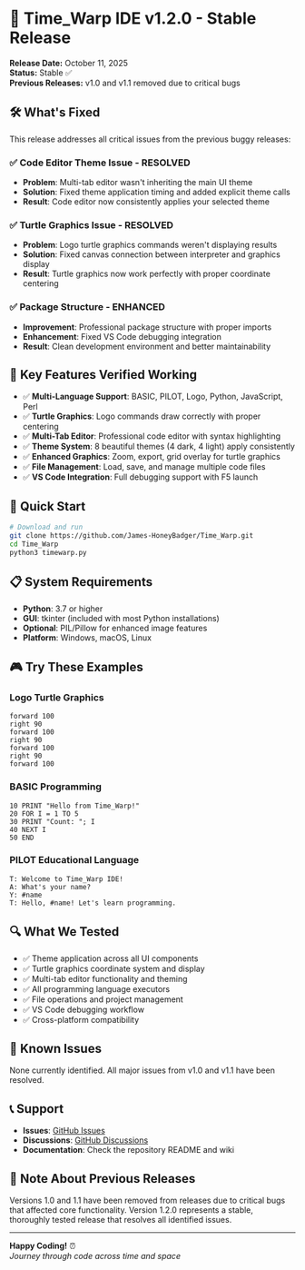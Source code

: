 # 🚀 Time_Warp IDE v1.2.0 - Stable Release

**Release Date:** October 11, 2025  
**Status:** Stable ✅  
**Previous Releases:** v1.0 and v1.1 removed due to critical bugs

## 🛠️ What's Fixed

This release addresses all critical issues from the previous buggy releases:

### ✅ Code Editor Theme Issue - RESOLVED
- **Problem**: Multi-tab editor wasn't inheriting the main UI theme
- **Solution**: Fixed theme application timing and added explicit theme calls
- **Result**: Code editor now consistently applies your selected theme

### ✅ Turtle Graphics Issue - RESOLVED  
- **Problem**: Logo turtle graphics commands weren't displaying results
- **Solution**: Fixed canvas connection between interpreter and graphics display
- **Result**: Turtle graphics now work perfectly with proper coordinate centering

### ✅ Package Structure - ENHANCED
- **Improvement**: Professional package structure with proper imports
- **Enhancement**: Fixed VS Code debugging integration
- **Result**: Clean development environment and better maintainability

## 🎯 Key Features Verified Working

- ✅ **Multi-Language Support**: BASIC, PILOT, Logo, Python, JavaScript, Perl
- ✅ **Turtle Graphics**: Logo commands draw correctly with proper centering
- ✅ **Multi-Tab Editor**: Professional code editor with syntax highlighting
- ✅ **Theme System**: 8 beautiful themes (4 dark, 4 light) apply consistently
- ✅ **Enhanced Graphics**: Zoom, export, grid overlay for turtle graphics
- ✅ **File Management**: Load, save, and manage multiple code files
- ✅ **VS Code Integration**: Full debugging support with F5 launch

## 🚀 Quick Start

```bash
# Download and run
git clone https://github.com/James-HoneyBadger/Time_Warp.git
cd Time_Warp
python3 timewarp.py
```

## 📋 System Requirements

- **Python**: 3.7 or higher
- **GUI**: tkinter (included with most Python installations)
- **Optional**: PIL/Pillow for enhanced image features
- **Platform**: Windows, macOS, Linux

## 🎮 Try These Examples

### Logo Turtle Graphics
```logo
forward 100
right 90
forward 100
right 90
forward 100
right 90
forward 100
```

### BASIC Programming
```basic
10 PRINT "Hello from Time_Warp!"
20 FOR I = 1 TO 5
30 PRINT "Count: "; I
40 NEXT I
50 END
```

### PILOT Educational Language
```pilot
T: Welcome to Time_Warp IDE!
A: What's your name?
Y: #name
T: Hello, #name! Let's learn programming.
```

## 🔍 What We Tested

- ✅ Theme application across all UI components
- ✅ Turtle graphics coordinate system and display
- ✅ Multi-tab editor functionality and theming
- ✅ All programming language executors
- ✅ File operations and project management
- ✅ VS Code debugging workflow
- ✅ Cross-platform compatibility

## 🐛 Known Issues

None currently identified. All major issues from v1.0 and v1.1 have been resolved.

## 📞 Support

- **Issues**: [GitHub Issues](https://github.com/James-HoneyBadger/Time_Warp/issues)
- **Discussions**: [GitHub Discussions](https://github.com/James-HoneyBadger/Time_Warp/discussions)
- **Documentation**: Check the repository README and wiki

## 🙏 Note About Previous Releases

Versions 1.0 and 1.1 have been removed from releases due to critical bugs that affected core functionality. Version 1.2.0 represents a stable, thoroughly tested release that resolves all identified issues.

---

**Happy Coding!** ⏰  
*Journey through code across time and space*